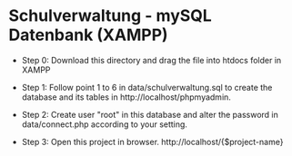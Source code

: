 # Schulverwaltung - mySQL Datenbank (XAMPP)

- Step 0: Download this directory and drag the file into htdocs folder in XAMPP

- Step 1: Follow point 1 to 6 in data/schulverwaltung.sql to create the database and its tables in http://localhost/phpmyadmin.

- Step 2: Create user "root" in this database and alter the password in data/connect.php according to your setting.

- Step 3: Open this project in browser. http://localhost/{$project-name}
